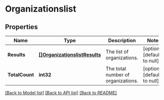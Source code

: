 # Organizationslist

## Properties
Name | Type | Description | Notes
------------ | ------------- | ------------- | -------------
**Results** | [**[]OrganizationslistResults**](organizationslist_results.md) | The list of organizations. | [optional] [default to null]
**TotalCount** | **int32** | The total number of organizations.  | [optional] [default to null]

[[Back to Model list]](../README.md#documentation-for-models) [[Back to API list]](../README.md#documentation-for-api-endpoints) [[Back to README]](../README.md)

